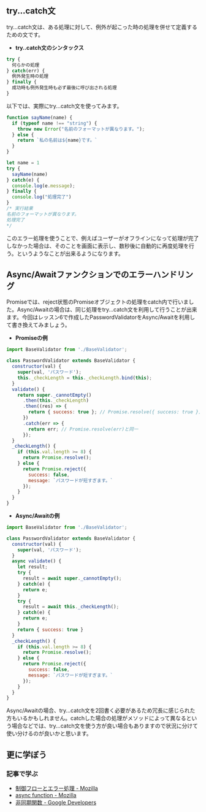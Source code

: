 ## try...catch文

try...catch文は、ある処理に対して、例外が起こった時の処理を併せて定義するための文です。

- **try..catch文のシンタックス**

```javascript
try {
  何らかの処理
} catch(err) {
  例外発生時の処理
} finally {
  成功時も例外発生時も必ず最後に呼び出される処理
}
```

以下では、実際にtry...catch文を使ってみます。

```javascript
function sayName(name) {
  if (typeof name !== "string") {
    throw new Error("名前のフォーマットが異なります。");
  } else {
    return `私の名前は${name}です。`
  }
}

let name = 1
try {
  sayName(name)
} catch(e) {
  console.log(e.message);
} finally {
  console.log("処理完了")
}
/* 実行結果
名前のフォーマットが異なります。
処理完了
*/
```

このエラー処理を使うことで、例えばユーザーがオフラインになって処理が完了しなかった場合は、そのことを画面に表示し、数秒後に自動的に再度処理を行う。というようなことが出来るようになります。

## Async/Awaitファンクションでのエラーハンドリング

Promiseでは、reject状態のPromiseオブジェクトの処理をcatch内で行いました。Async/Awaitの場合は、同じ処理をtry...catch文を利用して行うことが出来ます。今回はレッスン6で作成したPasswordValidatorをAsync/Awaitを利用して書き換えてみましょう。

- **Promiseの例**

```javascript
import BaseValidator from './BaseValidator';

class PasswordValidator extends BaseValidator {
  constructor(val) {
    super(val, 'パスワード');
    this._checkLength = this._checkLength.bind(this);
  }
  validate() {
    return super._cannotEmpty()
      .then(this._checkLength)
      .then((res) => {
        return { success: true }; // Promise.resolve({ success: true })と同一
      })
      .catch(err => {
        return err; // Promise.resolve(err)と同一
      });
  }
  _checkLength() {
    if (this.val.length >= 8) {
      return Promise.resolve();
    } else {
      return Promise.reject({
        success: false,
        message: `パスワードが短すぎます。`
      });
    }
  }
}
```
- **Async/Awaitの例**

```javascript
import BaseValidator from './BaseValidator';

class PasswordValidator extends BaseValidator {
  constructor(val) {
    super(val, 'パスワード');
  }
  async validate() {
    let result;
    try {
      result = await super._cannotEmpty();
    } catch(e) {
      return e;
    }
    try {
      result = await this._checkLength();
    } catch(e) {
      return e;
    }
    return { success: true }
  }
  _checkLength() {
    if (this.val.length >= 8) {
      return Promise.resolve();
    } else {
      return Promise.reject({
        success: false,
        message: `パスワードが短すぎます。`
      });
    }
  }
}
```

Async/Awaitの場合、try...catch文を2回書く必要があるため冗長に感じられた方もいるかもしれません。catchした場合の処理がメソッドによって異なるという場合などでは、try...catch文を使う方が良い場合もありますので状況に分けて使い分けるのが良いかと思います。

## 更に学ぼう

### 記事で学ぶ

- [制御フローとエラー処理 - Mozilla](https://developer.mozilla.org/ja/docs/Web/JavaScript/Guide/Control_flow_and_error_handling)
- [async function - Mozilla](https://developer.mozilla.org/ja/docs/Web/JavaScript/Reference/Statements/async_function)
- [非同期関数 - Google Developers](https://developers.google.com/web/fundamentals/primers/async-functions?hl=ja)